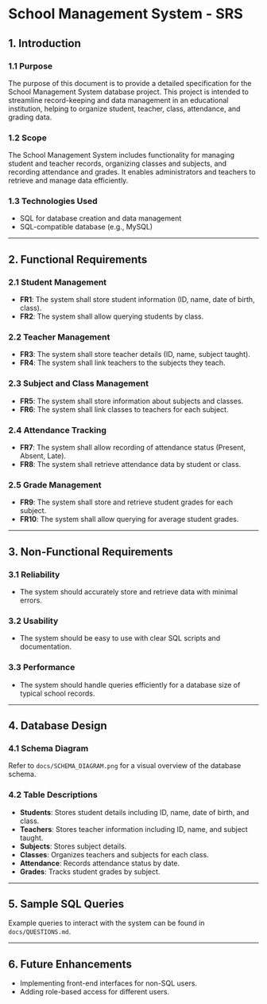 # School Management System - SRS

## 1. Introduction

### 1.1 Purpose
The purpose of this document is to provide a detailed specification for the School Management System database project. This project is intended to streamline record-keeping and data management in an educational institution, helping to organize student, teacher, class, attendance, and grading data.

### 1.2 Scope
The School Management System includes functionality for managing student and teacher records, organizing classes and subjects, and recording attendance and grades. It enables administrators and teachers to retrieve and manage data efficiently.

### 1.3 Technologies Used
- SQL for database creation and data management
- SQL-compatible database (e.g., MySQL)

---

## 2. Functional Requirements

### 2.1 Student Management
- **FR1**: The system shall store student information (ID, name, date of birth, class).
- **FR2**: The system shall allow querying students by class.

### 2.2 Teacher Management
- **FR3**: The system shall store teacher details (ID, name, subject taught).
- **FR4**: The system shall link teachers to the subjects they teach.

### 2.3 Subject and Class Management
- **FR5**: The system shall store information about subjects and classes.
- **FR6**: The system shall link classes to teachers for each subject.

### 2.4 Attendance Tracking
- **FR7**: The system shall allow recording of attendance status (Present, Absent, Late).
- **FR8**: The system shall retrieve attendance data by student or class.

### 2.5 Grade Management
- **FR9**: The system shall store and retrieve student grades for each subject.
- **FR10**: The system shall allow querying for average student grades.

---

## 3. Non-Functional Requirements

### 3.1 Reliability
- The system should accurately store and retrieve data with minimal errors.

### 3.2 Usability
- The system should be easy to use with clear SQL scripts and documentation.

### 3.3 Performance
- The system should handle queries efficiently for a database size of typical school records.

---

## 4. Database Design

### 4.1 Schema Diagram
Refer to `docs/SCHEMA_DIAGRAM.png` for a visual overview of the database schema.

### 4.2 Table Descriptions
- **Students**: Stores student details including ID, name, date of birth, and class.
- **Teachers**: Stores teacher information including ID, name, and subject taught.
- **Subjects**: Stores subject details.
- **Classes**: Organizes teachers and subjects for each class.
- **Attendance**: Records attendance status by date.
- **Grades**: Tracks student grades by subject.

---

## 5. Sample SQL Queries
Example queries to interact with the system can be found in `docs/QUESTIONS.md`.

---

## 6. Future Enhancements
- Implementing front-end interfaces for non-SQL users.
- Adding role-based access for different users.
